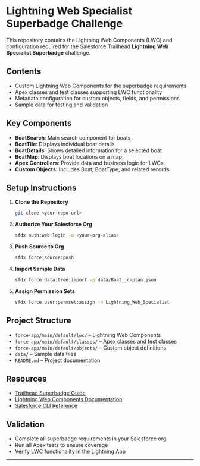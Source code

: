# Lightning Web Specialist Superbadge Challenge

This repository contains the Lightning Web Components (LWC) and configuration required for the Salesforce Trailhead **Lightning Web Specialist Superbadge** challenge.

## Contents

- Custom Lightning Web Components for the superbadge requirements
- Apex classes and test classes supporting LWC functionality
- Metadata configuration for custom objects, fields, and permissions
- Sample data for testing and validation

## Key Components

- **BoatSearch**: Main search component for boats
- **BoatTile**: Displays individual boat details
- **BoatDetails**: Shows detailed information for a selected boat
- **BoatMap**: Displays boat locations on a map
- **Apex Controllers**: Provide data and business logic for LWCs
- **Custom Objects**: Includes Boat, BoatType, and related records

## Setup Instructions

1. **Clone the Repository**
   ```bash
   git clone <your-repo-url>
   ```

2. **Authorize Your Salesforce Org**
   ```bash
   sfdx auth:web:login -a <your-org-alias>
   ```

3. **Push Source to Org**
   ```bash
   sfdx force:source:push
   ```

4. **Import Sample Data**
   ```bash
   sfdx force:data:tree:import -p data/Boat__c-plan.json
   ```

5. **Assign Permission Sets**
   ```bash
   sfdx force:user:permset:assign -n Lightning_Web_Specialist
   ```

## Project Structure

- `force-app/main/default/lwc/` – Lightning Web Components
- `force-app/main/default/classes/` – Apex classes and test classes
- `force-app/main/default/objects/` – Custom object definitions
- `data/` – Sample data files
- `README.md` – Project documentation

## Resources

- [Trailhead Superbadge Guide](https://trailhead.salesforce.com/superbadges)
- [Lightning Web Components Documentation](https://developer.salesforce.com/docs/component-library/documentation/lwc)
- [Salesforce CLI Reference](https://developer.salesforce.com/docs/atlas.en-us.sfdx_cli_reference.meta/sfdx_cli_reference/cli_reference.htm)

## Validation

- Complete all superbadge requirements in your Salesforce org
- Run all Apex tests to ensure coverage
- Verify LWC functionality in the Lightning App

---